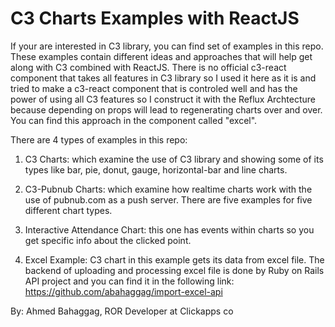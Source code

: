 C3 Charts Examples with ReactJS
===============================

If your are interested in C3 library, you can find set of examples in this repo. These examples contain different ideas and approaches that will help get along with C3 combined with ReactJS. There is no official c3-react component that takes all features in C3 library so I used it here as it is and tried to make a c3-react component that is controled well and has the power of using all C3 features so I construct it with the Reflux Archtecture because depending on props will lead to regenerating charts over and over. You can find this approach in the component called "excel".

There are 4 types of examples in this repo:

1. C3 Charts: which examine the use of C3 library and showing some of its types like bar, pie, donut, gauge, horizontal-bar and line charts.

2. C3-Pubnub Charts: which examine how realtime charts work with the use of pubnub.com as a push server. There are five examples for five different chart types.

3. Interactive Attendance Chart: this one has events within charts so you get specific info about the clicked point.

4. Excel Example: C3 chart in this example gets its data from excel file. The backend of uploading and processing excel file is done by Ruby on Rails API project and you can find it in the following link: https://github.com/abahaggag/import-excel-api


By: Ahmed Bahaggag, ROR Developer at Clickapps co